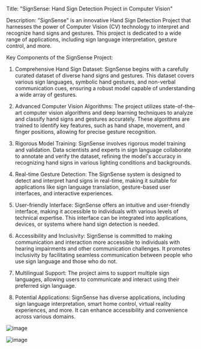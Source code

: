 Title: "SignSense: Hand Sign Detection Project in Computer Vision"

Description:
"SignSense" is an innovative Hand Sign Detection Project that harnesses the power of Computer Vision (CV) technology to interpret and recognize hand signs and gestures. This project is dedicated to a wide range of applications, including sign language interpretation, gesture control, and more.

Key Components of the SignSense Project:

1. Comprehensive Hand Sign Dataset: SignSense begins with a carefully curated dataset of diverse hand signs and gestures. This dataset covers various sign languages, symbolic hand gestures, and non-verbal communication cues, ensuring a robust model capable of understanding a wide array of gestures.

2. Advanced Computer Vision Algorithms: The project utilizes state-of-the-art computer vision algorithms and deep learning techniques to analyze and classify hand signs and gestures accurately. These algorithms are trained to identify key features, such as hand shape, movement, and finger positions, allowing for precise gesture recognition.

3. Rigorous Model Training: SignSense involves rigorous model training and validation. Data scientists and experts in sign language collaborate to annotate and verify the dataset, refining the model's accuracy in recognizing hand signs in various lighting conditions and backgrounds.

4. Real-time Gesture Detection: The SignSense system is designed to detect and interpret hand signs in real-time, making it suitable for applications like sign language translation, gesture-based user interfaces, and interactive experiences.

5. User-friendly Interface: SignSense offers an intuitive and user-friendly interface, making it accessible to individuals with various levels of technical expertise. This interface can be integrated into applications, devices, or systems where hand sign detection is needed.

6. Accessibility and Inclusivity: SignSense is committed to making communication and interaction more accessible to individuals with hearing impairments and other communication challenges. It promotes inclusivity by facilitating seamless communication between people who use sign language and those who do not.

7. Multilingual Support: The project aims to support multiple sign languages, allowing users to communicate and interact using their preferred sign language.

8. Potential Applications: SignSense has diverse applications, including sign language interpretation, smart home control, virtual reality experiences, and more. It can enhance accessibility and convenience across various domains.

![image](https://github.com/blazingfire03/Hand-Sign-Detection/assets/99821502/fccb7a87-637d-42cd-9cfc-d70c3c5ddd0a)

![image](https://github.com/blazingfire03/Hand-Sign-Detection/assets/99821502/db10d445-827f-41a8-a30a-4ae62f012666)

